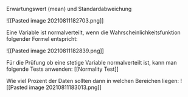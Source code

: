 Erwartungswert (mean) und Standardabweichung

![[Pasted image 20210811182703.png]]

Eine Variable ist normalverteilt, wenn die Wahrscheinlichkeitsfunktion folgender Formel entspricht:

![[Pasted image 20210811182839.png]]

Für die Prüfung ob eine stetige Variable normalverteilt ist, kann man folgende Tests anwenden:
[[Normality Test]]

Wie viel Prozent der Daten sollten dann in welchen Bereichen liegen:
![[Pasted image 20210811183013.png]]

